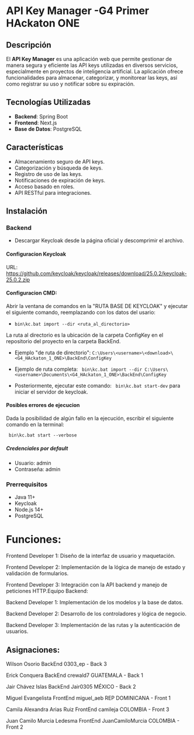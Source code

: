 # API Key Manager -G4 Primer HAckaton ONE

## Descripción

El **API Key Manager** es una aplicación web que permite gestionar de manera segura y eficiente las API keys utilizadas
en diversos servicios, especialmente en proyectos de inteligencia artificial. La aplicación ofrece funcionalidades para
almacenar, categorizar, y monitorear las keys, así como registrar su uso y notificar sobre su expiración.

## Tecnologías Utilizadas

- **Backend**: Spring Boot
- **Frontend**: Next.js
- **Base de Datos**: PostgreSQL

## Características

- Almacenamiento seguro de API keys.
- Categorización y búsqueda de keys.
- Registro de uso de las keys.
- Notificaciones de expiración de keys.
- Acceso basado en roles.
- API RESTful para integraciones.

## Instalación

### Backend
- Descargar Keycloak desde la página oficial y descomprimir el archivo.

#### Configuracion Keycloak
URL: https://github.com/keycloak/keycloak/releases/download/25.0.2/keycloak-25.0.2.zip

#### Configuracion CMD:
Abrir la ventana de comandos en la "RUTA BASE DE KEYCLOAK" y ejecutar el siguiente comando,
reemplazando con los datos del usario:

- ```bin\kc.bat import --dir <ruta_al_directorio>```

La ruta al directorio es la ubicación de la carpeta ConfigKey en el repositorio del proyecto en la carpeta BackEnd.
- Ejemplo "de ruta de directorio": ```C:\Users\<username>\<download>\<G4_HAckaton_1_ONE>\BackEnd\ConfigKey```

- Ejemplo de ruta completa: ``` bin\kc.bat import --dir C:\Users\<username>\Documents\<G4_HAckaton_1_ONE>\BackEnd\ConfigKey```
- Posteriormente, ejecutar este comando: ``` bin\kc.bat start-dev``` para iniciar el servidor de keycloak.
#### Posibles errores de ejecucion
Dada la posibilidad de algún fallo en la ejecución, escribir el siguiente comando en la terminal:

``` bin\kc.bat start --verbose```

##### Credenciales por default 
- Usuario: admin
- Contraseña: admin

### Prerrequisitos

- Java 11+
- Keycloak
- Node.js 14+
- PostgreSQL

# Funciones:

Frontend Developer 1: Diseño de la interfaz de usuario y maquetación.

Frontend Developer 2: Implementación de la lógica de manejo de estado y validación de formularios.

Frontend Developer 3: Integración con la API backend y manejo de peticiones HTTP.Equipo Backend:

Backend Developer 1: Implementación de los modelos y la base de datos.

Backend Developer 2: Desarrollo de los controladores y lógica de negocio.

Backend Developer 3: Implementación de las rutas y la autenticación de usuarios.

## Asignaciones:

Wilson Osorio BackEnd 0303_ep - Back 3

Erick Conquera BackEnd crewald7 GUATEMALA - Back 1

Jair Chávez Islas BackEnd Jair0305 MÉXICO - Back 2

Miguel Evangelista FrontEnd miguel_aeb REP DOMINICANA - Front 1

Camila Alexandra Arias Ruiz FrontEnd camileja COLOMBIA - Front 3

Juan Camilo Murcia Ledesma FrontEnd JuanCamiloMurcia COLOMBIA - Front 2
